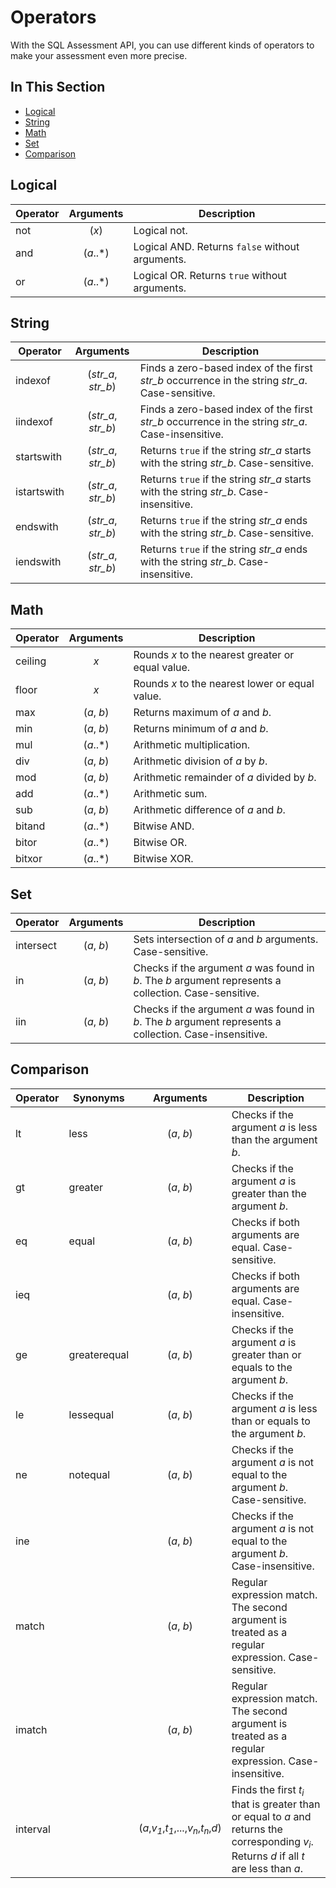 # Operators <!-- omit in toc -->

With the SQL Assessment API, you can use different kinds of operators to make your assessment even more precise.

## In This Section <!-- omit in toc -->

- [Logical](#logical)
- [String](#string)
- [Math](#math)
- [Set](#set)
- [Comparison](#comparison)

## Logical

|Operator|Arguments|Description|
|-|:-:|-|
|not|(*x*)|Logical not.|
|and|(*a*..\*)|Logical AND. Returns `false` without arguments.|
|or|(*a*..\*)|Logical OR. Returns `true` without arguments.|

## String

|Operator|Arguments|Description|
|-|:-:|-|
|indexof|(*str_a*, *str_b*)|Finds a zero-based index of the first *str_b* occurrence in the string *str_a*. Case-sensitive.|
|iindexof|(*str_a*, *str_b*)|Finds a zero-based index of the first *str_b* occurrence in the string *str_a*. Case-insensitive.|
|startswith|(*str_a*, *str_b*)|Returns `true` if the string *str_a* starts with the string *str_b*. Case-sensitive.|
|istartswith|(*str_a*, *str_b*)|Returns `true` if the string *str_a* starts with the string *str_b*. Case-insensitive.|
|endswith|(*str_a*, *str_b*)|Returns `true` if the string *str_a* ends with the string *str_b*. Case-sensitive.|
|iendswith|(*str_a*, *str_b*)|Returns `true` if the string *str_a* ends with the string *str_b*. Case-insensitive.|

## Math

|Operator|Arguments|Description|
| - |:-:| - |
|ceiling|*x*|Rounds *x* to the nearest greater or equal value.|
|floor|*x*|Rounds *x* to the nearest lower or equal value.|
|max|(*a*, *b*)|Returns maximum of *a* and *b*.|
|min|(*a*, *b*)|Returns minimum of *a* and *b*.|
|mul|(*a*..\*)|Arithmetic multiplication.|
|div|(*a*, *b*)|Arithmetic division of *a* by *b*.|
|mod|(*a*, *b*)|Arithmetic remainder of *a* divided by *b*.|
|add|(*a*..\*)|Arithmetic sum.|
|sub|(*a*, *b*)|Arithmetic difference of *a* and *b*.|
|bitand|(*a*..\*)|Bitwise AND.|
|bitor|(*a*..\*)|Bitwise OR.|
|bitxor|(*a*..\*)|Bitwise XOR.|

## Set

|Operator|Arguments|Description|
| - | :-: |-|
|intersect|(*a*, *b*)|Sets intersection of *a* and *b* arguments. Case-sensitive.|
|in|(*a*, *b*)|Checks if the argument *a* was found in *b*. The *b* argument represents a collection. Case-sensitive.|
|iin|(*a*, *b*)|Checks if the argument *a* was found in *b*. The *b* argument represents a collection. Case-insensitive.|

## Comparison

|Operator|Synonyms|Arguments| Description|
| - | - | :-: | - |
|lt|less|(*a*, *b*)|Checks if the argument *a* is less than the argument *b*.|
|gt|greater|(*a*, *b*)|Checks if the argument *a* is greater than the argument *b*.|
|eq|equal|(*a*, *b*)|Checks if both arguments are equal. Case-sensitive.|
|ieq||(*a*, *b*)|Checks if both arguments are equal. Case-insensitive.|
|ge|greaterequal|(*a*, *b*)|Checks if the argument *a* is greater than or equals to the argument *b*.|
|le|lessequal|(*a*, *b*)|Checks if the argument *a* is less than or equals to the argument *b*.|
|ne|notequal|(*a*, *b*)|Checks if the argument *a* is not equal to the argument *b*. Case-sensitive.|
|ine||(*a*, *b*)|Checks if the argument *a* is not equal to the argument *b*. Case-insensitive.|
|match||(*a*, *b*)|Regular expression match. The second argument is treated as a regular expression. Case-sensitive.|
|imatch||(*a*, *b*)|Regular expression match. The second argument is treated as a regular expression. Case-insensitive.|
|interval||(*a*,*v<sub>1</sub>*,*t<sub>1</sub>*,...,*v<sub>n</sub>*,*t<sub>n</sub>*,*d*)|Finds the first *t<sub>i</sub>* that is greater than or equal to *a* and returns the corresponding *v<sub>i</sub>*. Returns *d* if all *t* are less than *a*.|
